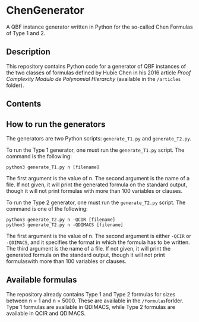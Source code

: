 # ChenGenerator
A QBF instance generator written in Python for the so-called Chen Formulas of Type 1 and 2.

## Description

This repository contains Python code for a generator of QBF instances of the two classes of formulas defined by Hubie Chen in his 2016 article _Proof Complexity Modulo de Polynomial Hierarchy_ (available in the `/articles` folder).

## Contents



## How to run the generators
The generators are two Python scripts: `generate_T1.py` and `generate_T2.py`.

To run the Type 1 generator, one must run the `generate_T1.py` script. The command is the followiing:

```python3 generate_T1.py n [filename]```

The first argument is the value of n. The second argument is the name of a file. If not given, it will print the generated formula on the standard output, though it will not print formulas with more than 100 variables or clauses.

To run the Type 2 generator, one must run the `generate_T2.py` script. The command is one of the following:

```
python3 generate_T2.py n -QCIR [filename]
python3 generate_T2.py n -QDIMACS [filename]
```

The  first  argument  is  the  value  of n. The second  argument  is  either `-QCIR` or `-QDIMACS`, and it specifies the format in which the formula has to be written. The third argument is the name of a file. If not given, it will print the generated formula on the standard output, though it will not print formulaswith more than 100 variables or clauses.

## Available formulas
The repository already contains Type 1 and Type 2 formulas for sizes between n = 1 and n = 5000. These are available in the `/formulas`forlder. Type 1 formulas are available in QDIMACS, while Type 2 formulas are available in QCIR and QDIMACS.
